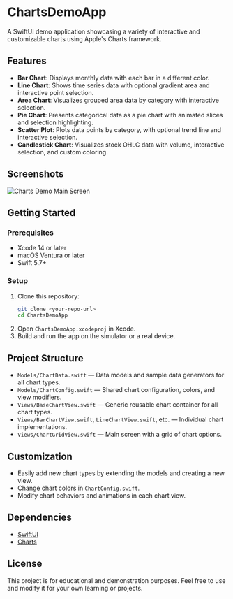 # ChartsDemoApp

A SwiftUI demo application showcasing a variety of interactive and customizable charts using Apple's Charts framework.

## Features

- **Bar Chart**: Displays monthly data with each bar in a different color.
- **Line Chart**: Shows time series data with optional gradient area and interactive point selection.
- **Area Chart**: Visualizes grouped area data by category with interactive selection.
- **Pie Chart**: Presents categorical data as a pie chart with animated slices and selection highlighting.
- **Scatter Plot**: Plots data points by category, with optional trend line and interactive selection.
- **Candlestick Chart**: Visualizes stock OHLC data with volume, interactive selection, and custom coloring.

## Screenshots

![Charts Demo Main Screen](docs/screenshots/main.png)

## Getting Started

### Prerequisites
- Xcode 14 or later
- macOS Ventura or later
- Swift 5.7+

### Setup
1. Clone this repository:
   ```sh
   git clone <your-repo-url>
   cd ChartsDemoApp
   ```
2. Open `ChartsDemoApp.xcodeproj` in Xcode.
3. Build and run the app on the simulator or a real device.

## Project Structure

- `Models/ChartData.swift` — Data models and sample data generators for all chart types.
- `Models/ChartConfig.swift` — Shared chart configuration, colors, and view modifiers.
- `Views/BaseChartView.swift` — Generic reusable chart container for all chart types.
- `Views/BarChartView.swift`, `LineChartView.swift`, etc. — Individual chart implementations.
- `Views/ChartGridView.swift` — Main screen with a grid of chart options.

## Customization
- Easily add new chart types by extending the models and creating a new view.
- Change chart colors in `ChartConfig.swift`.
- Modify chart behaviors and animations in each chart view.

## Dependencies
- [SwiftUI](https://developer.apple.com/xcode/swiftui/)
- [Charts](https://developer.apple.com/documentation/charts)

## License

This project is for educational and demonstration purposes. Feel free to use and modify it for your own learning or projects. 